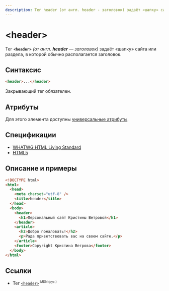 ```yaml
---
description: Тег header (от англ. header - заголовок) задаёт «шапку» сайта или раздела, в которой обычно располагается заголовок
---
```


# &lt;header&gt;

Тег **`<header>`** _(от англ. **header** — заголовок)_ задаёт «шапку» сайта или раздела, в которой обычно располагается заголовок.

## Синтаксис

```html
<header>...</header>
```

Закрывающий тег обязателен.

## Атрибуты

Для этого элемента доступны [универсальные атрибуты](uni-attr.md).

## Спецификации

- [WHATWG HTML Living Standard](https://html.spec.whatwg.org/multipage/semantics.html#the-header-element)
- [HTML5](http://www.w3.org/TR/html5/sections.html#the-header-element)

## Описание и примеры

```html
<!DOCTYPE html>
<html>
  <head>
    <meta charset="utf-8" />
    <title>header</title>
  </head>
  <body>
    <header>
      <h1>Персональный сайт Кристины Ветровой</h1>
    </header>
    <article>
      <h2>Добро пожаловать!</h2>
      <p>Рада приветствовать вас на своем сайте.</p>
    </article>
    <footer>Copyright Кристина Ветрова</footer>
  </body>
</html>
```

## Ссылки

- Тег [`<header>`](https://developer.mozilla.org/ru/docs/Web/HTML/Element/header) <sup><small>MDN (рус.)</small></sup>
